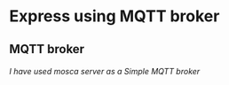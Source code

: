 # Express using MQTT broker
## MQTT broker
###### I have used *mosca* server as a Simple MQTT broker
